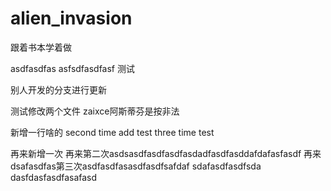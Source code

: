 # alien_invasion
跟着书本学着做


asdfasdfas
asfsdfasdfasf
测试

别人开发的分支进行更新

测试修改两个文件
zaixce阿斯蒂芬是按非法


新增一行啥的
second time add test
three time test

再来新增一次
再来第二次asdsasdfasdfasdfasdadfasdfasddafdafasfasdf
再来dsafasdfas第三次asdfasdfasasdfasdfsafdaf
sdafasdfasdfsda\
dasfdasfasdfasafasd